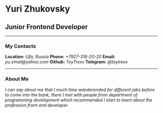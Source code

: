 # Yuri Zhukovsky

## Junior Frontend Developer

---

### My Contacts

**Location:** _Ufa, Russia_
**Phone:** _+7927-316-20-20_
**Email:** _yu.zmail@yahoo.com_
**Github:** _ToyTrexx_
**Telegram:** _@toytrexx_

---

### About Me

_I can say about me that I much time wanderended for different jobs before to come into the bank, there I met with people from department of programming development which recommended I start to learn about the profession front-end developer._
